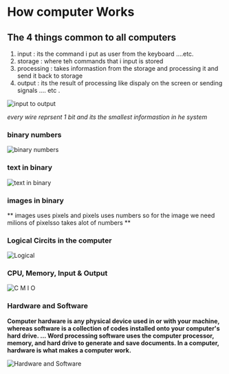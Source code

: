 # How computer Works 

## The 4 things common to all computers
1. input : its the command i put as user from the keyboard ....etc.
2. storage : where teh commands that i input is stored
3. processing : takes informastion from the storage and processing it and send it back to storage
4. output : its the result of processing like dispaly on the screen or sending signals .... etc .

![input to output](https://o.quizlet.com/d8uNSZVqD5RnXZMWYKp4Fw.png)

*every wire reprsent 1 bit and its the smallest informastion in he system*

### binary numbers

![binary numbers](https://sites.google.com/site/syhsmata/_/rsrc/1472762235085/creative-projects/binary-numbers/Binary.png)

### text in binary

![text in binary](https://www.computerhope.com/issues/pictures/text-into-binary.gif)

### images in binary 

** images uses pixels and pixels uses numbers so for the image we need milions of pixelsso takes alot of numbers **

### Logical Circits in the computer
 
 ![Logical](https://technologystudent.com/elec1/digya.gif)

### CPU, Memory, Input & Output

![C M I O ](https://image.slidesharecdn.com/inputandoutputdevicesppt-190425190502/95/inputoutput-and-memory-devices-ppt-3-638.jpg)

### Hardware and Software

**Computer hardware is any physical device used in or with your machine, whereas software is a collection of codes installed onto your computer's hard drive. ... Word processing software uses the computer processor, memory, and hard drive to generate and save documents. In a computer, hardware is what makes a computer work.**

![Hardware and Software](https://www.chtips.com/images/Computer-Hardware-and-Software.jpg)